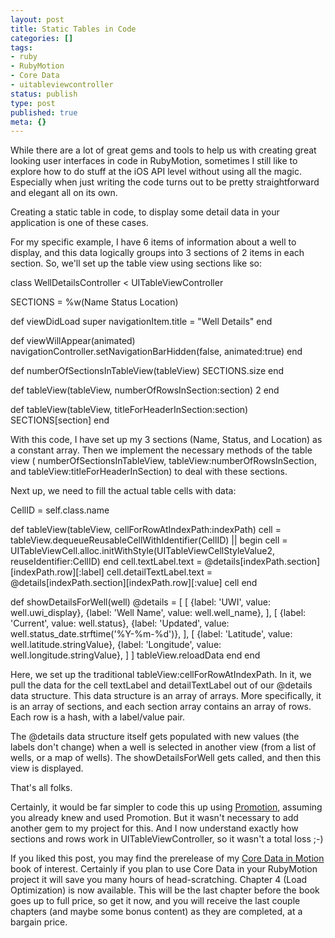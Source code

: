 ```yaml
---
layout: post
title: Static Tables in Code
categories: []
tags:
- ruby
- RubyMotion
- Core Data
- uitableviewcontroller
status: publish
type: post
published: true
meta: {}
---
```


While there are a lot of great gems and tools to help us with creating great looking user interfaces in code in RubyMotion, sometimes I still like to explore how to do stuff at the iOS API level without using all the magic.  Especially when just writing the code turns out to be pretty straightforward and elegant all on its own.


Creating a static table in code, to display some detail data in your application is one of these cases.


For my specific example, I have 6 items of information about a well to display, and this data logically groups into 3 sections of 2 items in each section.  So, we'll set up the table view using sections like so:


class WellDetailsController < UITableViewController

  SECTIONS = %w(Name Status Location)

  def viewDidLoad
    super
    navigationItem.title = "Well Details"
  end

  def viewWillAppear(animated)
    navigationController.setNavigationBarHidden(false, animated:true)
  end

  def numberOfSectionsInTableView(tableView)
    SECTIONS.size
  end

  def tableView(tableView, numberOfRowsInSection:section)
    2
  end

  def tableView(tableView, titleForHeaderInSection:section)
    SECTIONS[section]
  end


With this code, I have set up my 3 sections (Name, Status, and Location) as a constant array.  Then we implement the necessary methods of the table view (
numberOfSectionsInTableView, 
tableView:numberOfRowsInSection, and 
tableView:titleForHeaderInSection) to deal with these sections.


Next up, we need to fill the actual table cells with data:


CellID = self.class.name

  def tableView(tableView, cellForRowAtIndexPath:indexPath)
    cell = tableView.dequeueReusableCellWithIdentifier(CellID) || begin
      cell = UITableViewCell.alloc.initWithStyle(UITableViewCellStyleValue2,
                                                 reuseIdentifier:CellID)
    end
    cell.textLabel.text = @details[indexPath.section][indexPath.row][:label]
    cell.detailTextLabel.text = @details[indexPath.section][indexPath.row][:value]
    cell
  end

  def showDetailsForWell(well)
    @details = [
      [
        {label: 'UWI', value: well.uwi_display},
        {label: 'Well Name', value: well.well_name},
      ],
      [
        {label: 'Current', value: well.status},
        {label: 'Updated', value: well.status_date.strftime('%Y-%m-%d')},
      ],
      [
        {label: 'Latitude', value: well.latitude.stringValue},
        {label: 'Longitude', value: well.longitude.stringValue},
      ]
    ]
    tableView.reloadData
  end
end


Here, we set up the traditional 
tableView:cellForRowAtIndexPath.  In it, we pull the data for the cell textLabel and detailTextLabel out of our 
@details data structure.  This data structure is an array of arrays.  More specifically, it is an array of sections, and each section array contains an array of rows.  Each row is a hash, with a label/value pair.


The @details data structure itself gets populated with new values (the labels don't change) when a well is selected in another view (from a list of wells, or a map of wells).  The 
showDetailsForWell gets called, and then this view is displayed.


That's all folks.


Certainly, it would be far simpler to code this up using 
[Promotion](https://github.com/clearsightstudio/ProMotion), assuming you already knew and used Promotion. But it wasn't necessary to add another gem to my project for this.  And I now understand exactly how sections and rows work in 
UITableViewController, so it wasn't a total loss ;-)


If you liked this post, you may find the prerelease of my 
[Core Data in Motion](http://book.coredatainmotion.com) book of interest.  Certainly if you plan to use Core Data in your RubyMotion project it will save you many hours of head-scratching. Chapter 4 (Load Optimization) is now available. This will be the last chapter before the book goes up to full price, so get it now, and you will receive the last couple chapters (and maybe some bonus content) as they are completed, at a bargain price.
